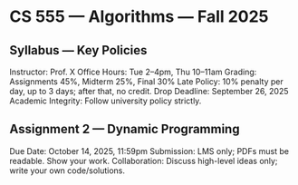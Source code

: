 # CS 555 — Algorithms — Fall 2025

## Syllabus — Key Policies
Instructor: Prof. X
Office Hours: Tue 2–4pm, Thu 10–11am
Grading: Assignments 45%, Midterm 25%, Final 30%
Late Policy: 10% penalty per day, up to 3 days; after that, no credit.
Drop Deadline: September 26, 2025
Academic Integrity: Follow university policy strictly.

## Assignment 2 — Dynamic Programming
Due Date: October 14, 2025, 11:59pm
Submission: LMS only; PDFs must be readable. Show your work.
Collaboration: Discuss high-level ideas only; write your own code/solutions.